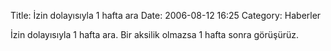 Title: İzin dolayısıyla 1 hafta ara 
Date: 2006-08-12 16:25
Category: Haberler

İzin dolayısıyla 1 hafta ara. Bir aksilik olmazsa 1 hafta sonra
görüşürüz.
